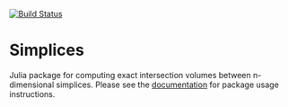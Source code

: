 [![Build Status](https://travis-ci.org/kahaaga/Simplices.jl.svg?branch=master)](https://travis-ci.org/kahaaga/Simplices.jl)

# Simplices

Julia package for computing exact intersection volumes between n-dimensional simplices. Please see the
[documentation](https://kahaaga.github.io/Simplices.jl/latest) for package
usage instructions.
